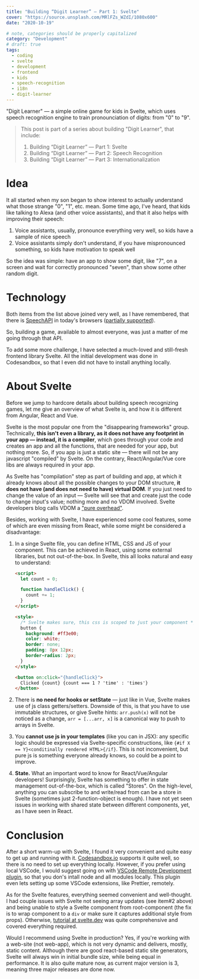 ```yaml
---
title: "Building “Digit Learner” — Part 1: Svelte"
cover: "https://source.unsplash.com/MRlFZs_WZdI/1080x600"
date: "2020-10-19"

# note, categories should be properly capitalized
category: "Development"
# draft: true
tags:
  - coding
  - svelte
  - development
  - frontend
  - kids
  - speech-recognition
  - i18n
  - digit-learner
---
```


"Digit Learner" — a simple online game for kids in Svelte, which uses speech
recognition engine to train pronounciation of digits: from "0" to "9".

> This post is part of a series about building "Digit Learner", that include:
>
> 1. Building “Digit Learner” — Part 1: Svelte
> 2. Building “Digit Learner” — Part 2: Speech Recognition
> 3. Building “Digit Learner” — Part 3: Internationalization

# Idea

It all started when my son began to show interest to actually understand what
those strange "0", "1", etc. mean. Some time ago, I've heard, that kids like
talking to Alexa (and other voice assistants), and that it also helps with
improving their speech:

1. Voice assistants, usually, pronounce everything very well, so kids have a
   sample of nice speech
2. Voice assistants simply don't understand, if you have mispronounced
   something, so kids have motivation to speak well

So the idea was simple: have an app to show some digit, like "7", on a screen
and wait for correctly pronounced "seven", than show some other random digit.

# Technology

Both items from the list above joined very well, as I have remembered, that
there is
[SpeechAPI](https://developer.mozilla.org/en-US/docs/Web/API/Web_Speech_API) in
today's browsers ([partially supported](https://caniuse.com/?search=speech)).

So, building a game, available to almost everyone, was just a matter of me going
through that API.

To add some more challenge, I have selected a much-loved and still-fresh
frontend library Svelte. All the initial development was done in Codesandbox, so
that I even did not have to install anything locally.

# About Svelte

Before we jump to hardcore details about building speech recognizing games, let
me give an overview of what Svelte is, and how it is different from Angular,
React and Vue.

Svelte is the most popular one from the "disappearing frameworks" group.
Technically, **this isn't even a library, as it does not have any footprint in
your app — instead, it is a compiler**, which goes through your code and creates
an app and all the functions, that are needed for your app, but nothing more.
So, if you app is just a static site — there will not be any javascript
"compiled" by Svelte. On the contrary, React/Angular/Vue core libs are always
required in your app.

As Svelte has "compilation" step as part of building and app, at which it
already knows about all the possible changes to your DOM structure, **it does
not have (and does not need to have) virtual DOM**. If you just need to change
the value of an input — Svelte will see that and create just the code to change
input's value; nothing more and no VDOM involved. Svelte developers blog calls
VDOM a ["pure overhead"](https://svelte.dev/blog/virtual-dom-is-pure-overhead).

Besides, working with Svelte, I have experienced some cool features, some of
which are even missing from React, while some might be considered a
disadvantage:

1. In a singe Svelte file, you can define HTML, CSS and JS of your component.
   This can be achieved in React, using some external libraries, but not
   out-of-the-box. In Svelte, this all looks natural and easy to understand:

   ```html
   <script>
     let count = 0;

     function handleClick() {
       count += 1;
     }
   </script>

   <style>
     /* Svelte makes sure, this css is scoped to just your component */
     button {
       background: #ff3e00;
       color: white;
       border: none;
       padding: 8px 12px;
       border-radius: 2px;
     }
   </style>

   <button on:click="{handleClick}">
     Clicked {count} {count === 1 ? 'time' : 'times'}
   </button>
   ```

2. There is **no need for hooks or setState** — just like in Vue, Svelte makes
   use of js class getters/setters. Downside of this, is that you have to use
   immutable structures, or give Svelte hints: `arr.push(x)` will not be noticed
   as a change, `arr = [...arr, x]` is a canonical way to push to arrays in
   Svelte.

3. You **cannot use js in your templates** (like you can in JSX): any specific
   logic should be expressed via Svelte-specific constructions, like
   `{#if X == Y}<conditinally rendered HTML>{/if}`. This is not inconvenient,
   but pure js is something everyone already knows, so could be a point to
   improve.

4. **State.** What an important word to know for React/Vue/Angular developers!
   Surprisingly, Svelte has something to offer in state management
   out-of-the-box, which is called "Stores". On the high-level, anything you can
   subscribe to and write/read from can be a store in Svelte (sometimes just
   2-function-object is enough). I have not yet seen issues in working with
   shared state between different components, yet, as I have seen in React.

# Conclusion

After a short warm-up with Svelte, I found it very convenient and quite easy to
get up and running with it. [Codesandbox.io](https://csb.app) supports it quite
well, so there is no need to set up everything locally. However, if you prefer
using local VSCode, I would suggest going on with
[VSCode Remote Development plugin](https://github.com/Microsoft/vscode-remote-release),
so that you don's intall node and all modules locally. This plugin even lets
setting up some VSCode extensions, like Prettier, remotely.

As for the Svelte features, everything seemed convenient and well-thought. I had
couple issues with Svelte not seeing array updates (see item#2 above) and being
unable to style a Svelte component from root-component (the fix is to wrap
component to a `div` or make sure it captures additional style from props).
Otherwise, [tutorial at svelte.dev](https://svelte.dev/tutorial) was quite
comprehensive and covered everything required.

Would I recommend using Svelte in production? Yes, if you're working with a
web-site (not web-app), which is not very dynamic and delivers, mostly, static
content. Although there are good react-based static site generators, Svelte will
always win in initial bundle size, while being equal in performance. It is also
quite mature now, as current major version is 3, meaning three major releases
are done now.
